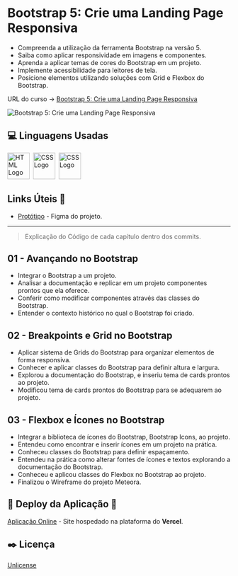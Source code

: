 # Bootstrap 5: Crie uma Landing Page Responsiva

* Compreenda a utilização da ferramenta Bootstrap na versão 5.
* Saiba como aplicar responsividade em imagens e componentes.
* Aprenda a aplicar temas de cores do Bootstrap em um projeto.
* Implemente acessibilidade para leitores de tela.
* Posicione elementos utilizando soluções com Grid e Flexbox do Bootstrap.

URL do curso -> [Bootstrap 5: Crie uma Landing Page Responsiva](https://cursos.alura.com.br/course/bootstrap5-landing-page-responsiva)

![Bootstrap 5: Crie uma Landing Page Responsiva](https://www.alura.com.br/assets/api/share/curso-bootstrap5-landing-page-responsiva.png)

## :computer: Linguagens Usadas
<div>
    <img alt='HTML Logo' height='60' width='50' src='https://raw.githubusercontent.com/get-icon/geticon/fc0f660daee147afb4a56c64e12bde6486b73e39/icons/html-5.svg' />&nbsp;
    <img alt='CSS Logo' height='60' width='50' src='https://raw.githubusercontent.com/get-icon/geticon/fc0f660daee147afb4a56c64e12bde6486b73e39/icons/css-3.svg' />&nbsp;
    <img alt='CSS Logo' height='60' width='50' src='https://raw.githubusercontent.com/get-icon/geticon/fc0f660daee147afb4a56c64e12bde6486b73e39/icons/bootstrap.svg' />&nbsp;
</div>

## Links Úteis &#x1F517;
* [Protótipo](https://www.figma.com/file/TT8Uq6LmVELALMKs4G4HE2/Meteora---Projeto-Bootstrap-5?node-id=2386%3A2430&t=oCVKlKDVLo5na8Va-0) - Figma do projeto.

***

> Explicação do Código de cada capítulo dentro dos commits.

## 01 - Avançando no Bootstrap
* Integrar o Bootstrap a um projeto.
* Analisar a documentação e replicar em um projeto componentes prontos que ela oferece.
* Conferir como modificar componentes através das classes do Bootstrap.
* Entender o contexto histórico no qual o Bootstrap foi criado.

## 02 - Breakpoints e Grid no Bootstrap
* Aplicar sistema de Grids do Bootstrap para organizar elementos de forma responsiva.
* Conhecer e aplicar classes do Bootstrap para definir altura e largura.
* Explorou a documentação do Bootstrap, e inseriu tema de cards prontos ao projeto.
* Modificou tema de cards prontos do Bootstrap para se adequarem ao projeto.

## 03 - Flexbox e Ícones no Bootstrap
* Integrar a biblioteca de ícones do Bootstrap, Bootstrap Icons, ao projeto.
* Entendeu como encontrar e inserir ícones em um projeto na prática.
* Conheceu classes do Bootstrap para definir espaçamento.
* Entendeu na prática como alterar fontes de ícones e textos explorando a documentação do Bootstrap.
* Conheceu e aplicou classes do Flexbox no Bootstrap ao projeto.
* Finalizou o Wireframe do projeto Meteora.

## :open_file_folder: Deploy da Aplicação :dash:
[Aplicação Online](URL_DO_DEPLOY) - Site hospedado na plataforma do **Vercel**.

## :black_nib: Licença
[Unlicense](https://unlicense.org)